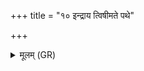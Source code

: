 +++
title = "१० इन्द्राय त्विषीमते पथे"

+++
<details><summary>मूलम् (GR)</summary>

+++(PSK 20.57.10)+++इन्द्राय त्विषीमते पथे ऽहम् अकरं नमः ॥
</details>